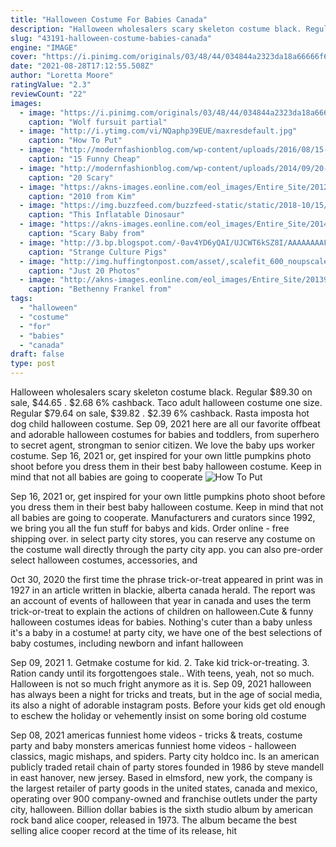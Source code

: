 ```yaml
---
title: "Halloween Costume For Babies Canada"
description: "Halloween wholesalers scary skeleton costume black. Regular $89.30 on sale, $44.65 . $2.68  6% cashback. Taco adult halloween costume one size. Regular $79.64 on sale, $39.82 . $2.39  6% cashback. Rasta imposta hot dog child halloween costume"
slug: "43191-halloween-costume-babies-canada"
engine: "IMAGE"
cover: "https://i.pinimg.com/originals/03/48/44/034844a2323da18a66666f6b10cfdba2.jpg"
date: "2021-08-28T17:12:55.508Z"
author: "Loretta Moore"
ratingValue: "2.3"
reviewCount: "22"
images:
  - image: "https://i.pinimg.com/originals/03/48/44/034844a2323da18a66666f6b10cfdba2.jpg"
    caption: "Wolf fursuit partial"
  - image: "http://i.ytimg.com/vi/NQaphp39EUE/maxresdefault.jpg"
    caption: "How To Put"
  - image: "http://modernfashionblog.com/wp-content/uploads/2016/08/15-Funny-Cheap-Easy-Homemade-Halloween-Costumes-2016-11.jpg"
    caption: "15 Funny Cheap"
  - image: "http://modernfashionblog.com/wp-content/uploads/2014/09/20-Scary-Creative-Halloween-Costume-Outfit-Ideas-For-Girls-Women-2014-13.jpg"
    caption: "20 Scary"
  - image: "https://akns-images.eonline.com/eol_images/Entire_Site/2012922/634.hween.kimk3.mh.102212.jpg"
    caption: "2010 from Kim"
  - image: "https://img.buzzfeed.com/buzzfeed-static/static/2018-10/15/16/asset/buzzfeed-prod-web-04/sub-buzz-15118-1539635478-11.png"
    caption: "This Inflatable Dinosaur"
  - image: "https://akns-images.eonline.com/eol_images/Entire_Site/2014930/rs_640x640-141030125721-miley_cyrus.jpg"
    caption: "Scary Baby from"
  - image: "http://3.bp.blogspot.com/-0av4YD6yQAI/UJCWT6kSZ8I/AAAAAAAAFA8/d4bsSPD2MkM/s1600/pig+costume+soccer+ball.bmp"
    caption: "Strange Culture Pigs"
  - image: "http://img.huffingtonpost.com/asset/,scalefit_600_noupscale/57ebd7ba1b00007f08ef2d65.jpeg"
    caption: "Just 20 Photos"
  - image: "http://akns-images.eonline.com/eol_images/Entire_Site/2013930/rs_634x1024-131030102610-634.bethenny-frankel-candyland-costume.jpg"
    caption: "Bethenny Frankel from"
tags:
  - "halloween"
  - "costume"
  - "for"
  - "babies"
  - "canada"
draft: false
type: post
---
```


Halloween wholesalers scary skeleton costume black. Regular $89.30 on sale, $44.65 . $2.68  6% cashback. Taco adult halloween costume one size. Regular $79.64 on sale, $39.82 . $2.39  6% cashback. Rasta imposta hot dog child halloween costume. Sep 09, 2021 here are all our favorite offbeat and adorable halloween costumes for babies and toddlers, from superhero to secret agent, strongman to senior citizen.  We love the baby ups worker costume. Sep 16, 2021 or, get inspired for your own little pumpkins photo shoot before you dress them in their best baby halloween costume. Keep in mind that not all babies are going to cooperate
![How To Put](http://i.ytimg.com/vi/NQaphp39EUE/maxresdefault.jpg "How To Put")

Sep 16, 2021 or, get inspired for your own little pumpkins photo shoot before you dress them in their best baby halloween costume. Keep in mind that not all babies are going to cooperate. Manufacturers and curators since 1992, we bring you all the fun stuff for babys and kids. Order online - free shipping over. in select party city stores, you can reserve any costume on the costume wall directly through the party city app.  you can also pre-order select halloween costumes, accessories, and
<!--inArticleAds-->

<!--galleryOne-->

Oct 30, 2020 the first time the phrase trick-or-treat appeared in print was in 1927 in an article written in blackie, alberta canada herald. The report was an account of events of halloween that year in canada and uses the term trick-or-treat to explain the actions of children on halloween.Cute & funny halloween costumes ideas for babies. Nothing's cuter than a baby  unless it's a baby in a costume! at party city, we have one of the best selections of baby costumes, including newborn and infant halloween
<!--inArticleAds-->

<!--galleryTwo-->

Sep 09, 2021 1. Getmake costume for kid. 2. Take kid trick-or-treating. 3. Ration candy until its forgottengoes stale.. With teens, yeah, not so much. Halloween is not so much fright anymore as it is. Sep 09, 2021 halloween has always been a night for tricks and treats, but in the age of social media, its also a night of adorable instagram posts. Before your kids get old enough to eschew the holiday or vehemently insist on some boring old costume
<!--galleryThree-->

Sep 08, 2021 americas funniest home videos - tricks & treats, costume party and baby monsters americas funniest home videos - halloween classics, magic mishaps, and spiders. Party city holdco inc. Is an american publicly traded retail chain of party stores founded in 1986 by steve mandell in east hanover, new jersey. Based in elmsford, new york, the company is the largest retailer of party goods in the united states, canada and mexico, operating over 900 company-owned and franchise outlets under the party city, halloween. Billion dollar babies is the sixth studio album by american rock band alice cooper, released in 1973. The album became the best selling alice cooper record at the time of its release, hit
